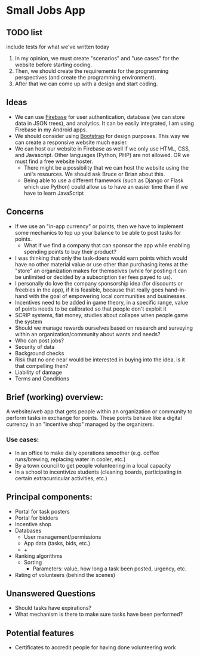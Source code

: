 # Small Jobs App

## TODO list
include tests for what we've written today

1. In my opinion, we must create "scenarios" and "use cases" for the website before starting coding.
2. Then, we should create the requirements for the programming perspectives (and create the programming environment).
3. After that we can come up with a design and start coding.

## Ideas

- We can use [Firebase](https://firebase.google.com/) for user authentication, database (we can store data in JSON trees), and analytics. It can be easily integrated, I am using Firebase in my Android apps.
- We should consider using [Bootstrap](https://getbootstrap.com/) for design purposes. This way we can create a responsive website much easier.
- We can host our website in Firebase as well if we only use HTML, CSS, and Javascript. Other languages (Python, PHP) are not allowed. OR we must find a free website hoster.
    - There might be a possibility that we can host the website using the uni's resources. We should ask Bruce or Brian about this.
    - Being able to use a different framework (such as Django or Flask which use Python) could allow us to have an easier time than if we have to learn JavaScript

## Concerns

- If we use an "in-app currency" or points, then we have to implement some mechanics to top up your balance to be able to post tasks for points.
  - What if we find a company that can sponsor the app while enabling spending points to buy their product?
- I was thinking that only the task-doers would earn points which would have no other material value or use other than purchasing items at the "store" an organization makes for themselves (while for posting it can be unlimited or decided by a subscription tier fees payed to us).
- I personally do love the company sponsorship idea (for discounts or freebies in the app), if it is feasible, because that really goes hand-in-hand with the goal of empowering local communities and businesses.
- Incentives need to be added in game theory, in a specific range, value of points needs to be calibrated so that people don't exploit it
- SCRIP systems, fiat money, studies about collapse when people game the system
- Should we manage rewards ourselves based on research and surveying within an organization/community about wants and needs?
- Who can post jobs?
- Security of data
- Background checks
- Risk that no one near would be interested in buying into the idea, is it that compelling then?
- Liability of damage
- Terms and Conditions


## Brief (working) overview:
A website/web app that gets people within an organization or community to perform tasks in exchange for points. These points behave like a digital currency in an "incentive shop" managed by the organizers.

### Use cases:
   - In an office to make daily operations smoother (e.g. coffee runs/brewing, replacing water in cooler, etc.)
   - By a town council to get people volunteering in a local capacity
   - In a school to incentivize students (cleaning boards, participating in certain extracurricular activities, etc.)

## Principal components:
- Portal for task posters
- Portal for bidders
- Incentive shop
- Databases
   - User management/permissions
   - App data (tasks, bids, etc.)
   - \+
- Ranking algorithms
   - Sorting
      - Parameters: value, how long a task been posted, urgency, etc.
- Rating of volunteers (behind the scenes)

## Unanswered Questions
- Should tasks have expirations?
- What mechanism is there to make sure tasks have been performed?

## Potential features
- Certificates to accredit people for having done volunteering work
